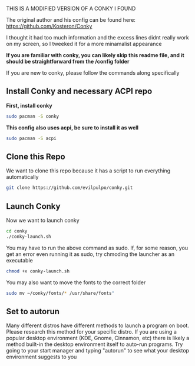 THIS IS A MODIFIED VERSION OF A CONKY I FOUND

The original author and his config can be found here:  https://github.com/Kosteron/Conky

I thought it had too much information and the excess lines didnt really work on my screen, so I tweeked it for a more minamalist appearance


**If you are familiar with conky, you can likely skip this readme file, and it should be straightforward from the /config folder**

If you are new to conky, please follow the commands along specifically

## Install Conky and necessary ACPI repo

**First, install conky**

```bash
sudo pacman -S conky
```

**This config also uses acpi, be sure to install it as well**

```bash
sudo pacman -S acpi
```

## Clone this Repo

We want to clone this repo because it has a script to run everything automatically

```bash
git clone https://github.com/evilpulpo/conky.git
```

## Launch Conky


Now we want to launch conky

```bash
cd conky
./conky-launch.sh
```

You may have to run the above command as sudo. If, for some reason, you get an error even running it as sudo, try chmoding the launcher as an executable

```bash
chmod +x conky-launch.sh
```

You may also want to move the fonts to the correct folder

```bash
sudo mv ~/conky/fonts/* /usr/share/fonts"
```

## Set to autorun

Many different distros have different methods to launch a program on boot. Please research this method for your specific distro. If you are using a popular desktop environment (KDE, Gnome, Cinnamon, etc) there is likely a method built-in the desktop environment itself to auto-run programs. Try going to your start manager and typing "autorun" to see what your desktop environment suggests to you

